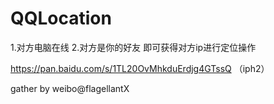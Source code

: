 # QQLocation

1.对方电脑在线 2.对方是你的好友 即可获得对方ip进行定位操作

https://pan.baidu.com/s/1TL20OvMhkduErdjg4GTssQ （iph2）

gather by weibo@flagellantX
